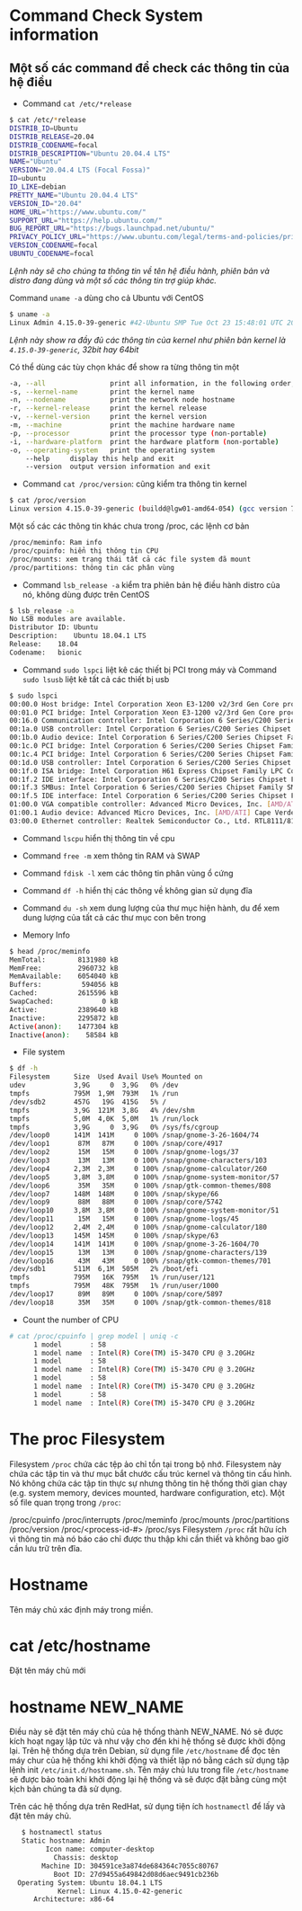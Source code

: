 # Command Check System information</br>
## Một số các command để check các thông tin của hệ điều</br>
- Command `cat /etc/*release`
```sh
$ cat /etc/*release
DISTRIB_ID=Ubuntu
DISTRIB_RELEASE=20.04
DISTRIB_CODENAME=focal
DISTRIB_DESCRIPTION="Ubuntu 20.04.4 LTS"
NAME="Ubuntu"
VERSION="20.04.4 LTS (Focal Fossa)"
ID=ubuntu
ID_LIKE=debian
PRETTY_NAME="Ubuntu 20.04.4 LTS"
VERSION_ID="20.04"
HOME_URL="https://www.ubuntu.com/"
SUPPORT_URL="https://help.ubuntu.com/"
BUG_REPORT_URL="https://bugs.launchpad.net/ubuntu/"
PRIVACY_POLICY_URL="https://www.ubuntu.com/legal/terms-and-policies/privacy-policy"
VERSION_CODENAME=focal
UBUNTU_CODENAME=focal
```
*Lệnh này sẽ cho chúng ta thông tin về tên hệ điều hành, phiên bản và distro đang dùng và một số các thông tin trợ giúp khác.*

Command `uname -a` dùng cho cả Ubuntu với CentOS
```sh
$ uname -a
Linux Admin 4.15.0-39-generic #42-Ubuntu SMP Tue Oct 23 15:48:01 UTC 2018 x86_64 x86_64 x86_64 GNU/Linux
```
*Lệnh này show ra đầy đủ các thông tin của kernel như phiên bản kernel là `4.15.0-39-generic`, 32bit hay 64bit*

Có thể dùng các tùy chọn khác để show ra từng thông tin một</br>
```sh
-a, --all                print all information, in the following order, except omit -p and -i if unknown:
-s, --kernel-name        print the kernel name
-n, --nodename           print the network node hostname
-r, --kernel-release     print the kernel release
-v, --kernel-version     print the kernel version
-m, --machine            print the machine hardware name
-p, --processor          print the processor type (non-portable)
-i, --hardware-platform  print the hardware platform (non-portable)
-o, --operating-system   print the operating system
    --help     display this help and exit
    --version  output version information and exit
 ```
- Command `cat /proc/version`: cũng kiểm tra thông tin kernel
```sh
$ cat /proc/version
Linux version 4.15.0-39-generic (buildd@lgw01-amd64-054) (gcc version 7.3.0 (Ubuntu 7.3.0-16ubuntu3)) #42-Ubuntu SMP Tue Oct 23 15:48:01 UTC 2018
```
Một số các các thông tin khác chưa trong /proc, các lệnh cơ bản
```sh
/proc/meminfo: Ram info
/proc/cpuinfo: hiển thị thông tin CPU
/proc/mounts: xem trạng thái tất cả các file system đã mount
/proc/partitions: thông tin các phân vùng
```
- Command `lsb_release -a` kiểm tra phiên bản hệ điều hành distro của nó, không dùng được trên CentOS
```sh
$ lsb_release -a
No LSB modules are available.
Distributor ID:	Ubuntu
Description:	Ubuntu 18.04.1 LTS
Release:	18.04
Codename:	bionic
```
- Command `sudo lspci` liệt kê các thiết bị PCI trong máy và Command `sudo lsusb` liệt kê tất cả các thiết bị usb
```sh
$ sudo lspci
00:00.0 Host bridge: Intel Corporation Xeon E3-1200 v2/3rd Gen Core processor DRAM Controller (rev 09)
00:01.0 PCI bridge: Intel Corporation Xeon E3-1200 v2/3rd Gen Core processor PCI Express Root Port (rev 09)
00:16.0 Communication controller: Intel Corporation 6 Series/C200 Series Chipset Family MEI Controller #1 (rev 04)
00:1a.0 USB controller: Intel Corporation 6 Series/C200 Series Chipset Family USB Enhanced Host Controller #2 (rev 05)
00:1b.0 Audio device: Intel Corporation 6 Series/C200 Series Chipset Family High Definition Audio Controller (rev 05)
00:1c.0 PCI bridge: Intel Corporation 6 Series/C200 Series Chipset Family PCI Express Root Port 1 (rev b5)
00:1c.4 PCI bridge: Intel Corporation 6 Series/C200 Series Chipset Family PCI Express Root Port 5 (rev b5)
00:1d.0 USB controller: Intel Corporation 6 Series/C200 Series Chipset Family USB Enhanced Host Controller #1 (rev 05)
00:1f.0 ISA bridge: Intel Corporation H61 Express Chipset Family LPC Controller (rev 05)
00:1f.2 IDE interface: Intel Corporation 6 Series/C200 Series Chipset Family 4 port SATA IDE Controller (rev 05)
00:1f.3 SMBus: Intel Corporation 6 Series/C200 Series Chipset Family SMBus Controller (rev 05)
00:1f.5 IDE interface: Intel Corporation 6 Series/C200 Series Chipset Family 2 port SATA IDE Controller (rev 05)
01:00.0 VGA compatible controller: Advanced Micro Devices, Inc. [AMD/ATI] Cape Verde LE [Radeon HD 7730/8730]
01:00.1 Audio device: Advanced Micro Devices, Inc. [AMD/ATI] Cape Verde/Pitcairn HDMI Audio [Radeon HD 7700/7800 Series]
03:00.0 Ethernet controller: Realtek Semiconductor Co., Ltd. RTL8111/8168/8411 PCI Express Gigabit Ethernet Controller (rev 06)
```
- Command `lscpu` hiển thị thông tin về cpu</br>
- Command `free -m` xem thông tin RAM và SWAP</br>
- Command `fdisk -l` xem các thông tin phân vùng ổ cứng</br>
- Command `df -h` hiển thị các thông về không gian sử dụng đĩa</br>
- Command `du -sh` xem dung lượng của thư mục hiện hành, du để xem dung lượng của tất cả các thư mục con bên trong</br>

- Memory Info
```sh
$ head /proc/meminfo 
MemTotal:        8131980 kB
MemFree:         2960732 kB
MemAvailable:    6054040 kB
Buffers:          594056 kB
Cached:          2615596 kB
SwapCached:            0 kB
Active:          2389640 kB
Inactive:        2295872 kB
Active(anon):    1477304 kB
Inactive(anon):    58584 kB
```
- File system
```sh
$ df -h
Filesystem      Size  Used Avail Use% Mounted on
udev            3,9G     0  3,9G   0% /dev
tmpfs           795M  1,9M  793M   1% /run
/dev/sdb2       457G   19G  415G   5% /
tmpfs           3,9G  121M  3,8G   4% /dev/shm
tmpfs           5,0M  4,0K  5,0M   1% /run/lock
tmpfs           3,9G     0  3,9G   0% /sys/fs/cgroup
/dev/loop0      141M  141M     0 100% /snap/gnome-3-26-1604/74
/dev/loop1       87M   87M     0 100% /snap/core/4917
/dev/loop2       15M   15M     0 100% /snap/gnome-logs/37
/dev/loop3       13M   13M     0 100% /snap/gnome-characters/103
/dev/loop4      2,3M  2,3M     0 100% /snap/gnome-calculator/260
/dev/loop5      3,8M  3,8M     0 100% /snap/gnome-system-monitor/57
/dev/loop6       35M   35M     0 100% /snap/gtk-common-themes/808
/dev/loop7      148M  148M     0 100% /snap/skype/66
/dev/loop9       88M   88M     0 100% /snap/core/5742
/dev/loop10     3,8M  3,8M     0 100% /snap/gnome-system-monitor/51
/dev/loop11      15M   15M     0 100% /snap/gnome-logs/45
/dev/loop12     2,4M  2,4M     0 100% /snap/gnome-calculator/180
/dev/loop13     145M  145M     0 100% /snap/skype/63
/dev/loop14     141M  141M     0 100% /snap/gnome-3-26-1604/70
/dev/loop15      13M   13M     0 100% /snap/gnome-characters/139
/dev/loop16      43M   43M     0 100% /snap/gtk-common-themes/701
/dev/sdb1       511M  6,1M  505M   2% /boot/efi
tmpfs           795M   16K  795M   1% /run/user/121
tmpfs           795M   48K  795M   1% /run/user/1000
/dev/loop17      89M   89M     0 100% /snap/core/5897
/dev/loop18      35M   35M     0 100% /snap/gtk-common-themes/818
```
- Count the number of CPU
```sh
# cat /proc/cpuinfo | grep model | uniq -c
      1 model		: 58
      1 model name	: Intel(R) Core(TM) i5-3470 CPU @ 3.20GHz
      1 model		: 58
      1 model name	: Intel(R) Core(TM) i5-3470 CPU @ 3.20GHz
      1 model		: 58
      1 model name	: Intel(R) Core(TM) i5-3470 CPU @ 3.20GHz
      1 model		: 58
      1 model name	: Intel(R) Core(TM) i5-3470 CPU @ 3.20GHz
```
# The proc Filesystem
Filesystem `/proc` chứa các tệp ảo chỉ tồn tại trong bộ nhớ. Filesystem này chứa các tập tin và thư mục bắt chước cấu trúc kernel và thông tin cấu hình. Nó không chứa các tập tin thực sự nhưng thông tin hệ thống thời gian chạy (e.g. system memory, devices mounted, hardware configuration, etc). Một số file quan trọng trong `/proc`:

/proc/cpuinfo
/proc/interrupts
/proc/meminfo
/proc/mounts
/proc/partitions
/proc/version
/proc/<process-id-#>
/proc/sys
Filesystem `/proc` rất hữu ích vì thông tin mà nó báo cáo chỉ được thu thập khi cần thiết và không bao giờ cần lưu trữ trên đĩa.

# Hostname</br>
Tên máy chủ xác định máy trong miền.

# cat /etc/hostname
Đặt tên máy chủ mới

# hostname NEW_NAME
Điều này sẽ đặt tên máy chủ của hệ thống thành NEW_NAME. Nó sẽ được kích hoạt ngay lập tức và như vậy cho đến khi hệ thống sẽ được khởi động lại. Trên hệ thống dựa trên Debian, sử dụng file `/etc/hostname` để đọc tên máy chur của hệ thống khi khởi động và thiết lập nó bằng cách sử dụng tập lệnh init `/etc/init.d/hostname.sh`. Tên máy chủ lưu trong file `/etc/hostname` sẽ được bảo toàn khi khởi động lại hệ thống và sẽ được đặt bằng cùng một kịch bản chúng ta đã sử dụng.

Trên các hệ thống dựa trên RedHat, sử dụng tiện ích `hostnamectl` để lấy và đặt tên máy chủ.
```sh
   $ hostnamectl status
   Static hostname: Admin
         Icon name: computer-desktop
           Chassis: desktop
        Machine ID: 304591ce3a874de684364c7055c80767
           Boot ID: 27d9455a649842d08d6aec9491cb236b
  Operating System: Ubuntu 18.04.1 LTS
            Kernel: Linux 4.15.0-42-generic
      Architecture: x86-64
```
